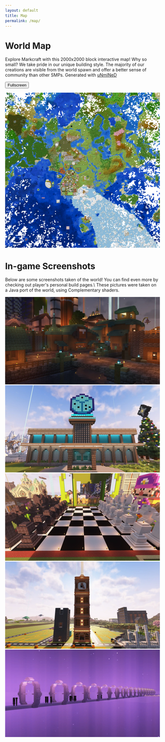 ```yaml
---
layout: default
title: Map
permalink: /map/
---
```


# World Map

Explore Markcraft with this 2000x2000 block interactive map! Why so small? We take pride in our unique building style. The majority of our creations are visible from the world spawn and offer a better sense of community than other SMPs. Generated with [uNmINeD](https://unmined.net/)

<button id="fullscreen-toggle" class="fullscreen-button">Fullscreen</button>

<div class="zoom-container">
  <img src="/assets/images/markcraft_map.webp" alt="An image of the MarkCraft world map. The map shows all the different biomes around the world spawn, aswell as the very colorful town itself. Zooming in reveals all the seperate roads and building in the town." class="zoom-map" />
</div>

# In-game Screenshots

Below are some screenshots taken of the world! You can find even more by checking out player's personal build pages.\ 
These pictures were taken on a Java port of the world, using Complementary shaders.

<div class="build-gallery">
  <div class="build-item"><img src="/assets/images/builds/docks.webp" alt="A warmly lighted dock area built on a deepslate base, with spruce buildings, and blue warped wood for the roof. The center building is a tavern with a large mug sign on the front." /></div>
  <div class="build-item"><img src="/assets/images/builds/diamond_dice.webp" alt="A two story building with grey walls on the first floor and blue walls on the second, with brown mud bricks for the accents. At the top of the building is a sign that shows a large dice built out of diamond blocks." /></div>
  <div class="build-item"><img src="/assets/images/builds/chess.webp" alt="A very large chessboard with blackstone pieces on the left and white quartz pieces on the right. None of the pieces have moved from their starting points." /></div>
  <div class="build-item"><img src="/assets/images/builds/clocktower.webp" alt="A tall orange copper clocktower sits in the middle of an unfinished city. Along the building's sides are yellow lights and an orange beacon comes out from the top of the structure." /></div>
  <div class="build-item"><img src="/assets/images/builds/end_bridge.webp" alt="Many endermen stand ontop of a white bridge that floats above the purple glowing void. On the bridge are arches that glow white and repeat every few blocks. In the distance, the outline of an end island can be seen, but the details cannot be made out." /></div>
</div>